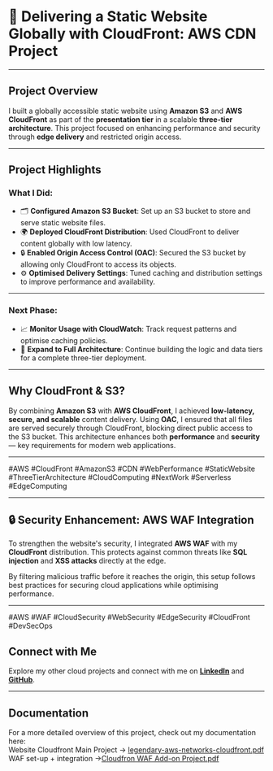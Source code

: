 # 🚀 Delivering a Static Website Globally with CloudFront: AWS CDN Project

---

## Project Overview  
I built a globally accessible static website using **Amazon S3** and **AWS CloudFront** as part of the **presentation tier** in a scalable **three-tier architecture**. This project focused on enhancing performance and security through **edge delivery** and restricted origin access.

---

## Project Highlights  
### What I Did:  
- 🗂 **Configured Amazon S3 Bucket**: Set up an S3 bucket to store and serve static website files.  
- 🌍 **Deployed CloudFront Distribution**: Used CloudFront to deliver content globally with low latency.  
- 🔒 **Enabled Origin Access Control (OAC)**: Secured the S3 bucket by allowing only CloudFront to access its objects.  
- ⚙️ **Optimised Delivery Settings**: Tuned caching and distribution settings to improve performance and availability.

---

### Next Phase:  
- 📈 **Monitor Usage with CloudWatch**: Track request patterns and optimise caching policies.  
- 🧩 **Expand to Full Architecture**: Continue building the logic and data tiers for a complete three-tier deployment.

---

## Why CloudFront & S3?  
By combining **Amazon S3** with **AWS CloudFront**, I achieved **low-latency, secure, and scalable** content delivery. Using **OAC**, I ensured that all files are served securely through CloudFront, blocking direct public access to the S3 bucket. This architecture enhances both **performance** and **security** — key requirements for modern web applications.

---

#AWS #CloudFront #AmazonS3 #CDN #WebPerformance #StaticWebsite #ThreeTierArchitecture #CloudComputing #NextWork #Serverless #EdgeComputing

---

## 🔒 Security Enhancement: AWS WAF Integration  
To strengthen the website's security, I integrated **AWS WAF** with my **CloudFront** distribution. This protects against common threats like **SQL injection** and **XSS attacks** directly at the edge.  

By filtering malicious traffic before it reaches the origin, this setup follows best practices for securing cloud applications while optimising performance.

---

#AWS #WAF #CloudSecurity #WebSecurity #EdgeSecurity #CloudFront #DevSecOps


## Connect with Me  
Explore my other cloud projects and connect with me on **[LinkedIn](https://www.linkedin.com/in/james-phillips-028141308/)** and **[GitHub](https://github.com/Jphilp4)**.  

---

## Documentation  
For a more detailed overview of this project, check out my documentation here:  
Website Cloudfront Main Project -> [legendary-aws-networks-cloudfront.pdf](https://github.com/user-attachments/files/20148454/legendary-aws-networks-cloudfront.pdf)
WAF set-up + integration ->[Cloudfron WAF Add-on Project.pdf](https://github.com/user-attachments/files/20149232/Cloudfron.WAF.Add-on.Project.pdf)


